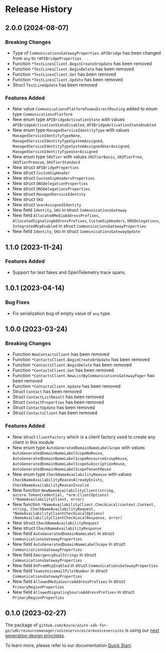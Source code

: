 # Release History

## 2.0.0 (2024-08-07)
### Breaking Changes

- Type of `CommunicationsGatewayProperties.APIBridge` has been changed from `any` to `*APIBridgeProperties`
- Function `*TestLinesClient.BeginCreateOrUpdate` has been removed
- Function `*TestLinesClient.BeginDelete` has been removed
- Function `*TestLinesClient.Get` has been removed
- Function `*TestLinesClient.Update` has been removed
- Struct `TestLineUpdate` has been removed

### Features Added

- New value `CommunicationsPlatformTeamsDirectRouting` added to enum type `CommunicationsPlatform`
- New enum type `APIBridgeActivationState` with values `APIBridgeActivationStateDisabled`, `APIBridgeActivationStateEnabled`
- New enum type `ManagedServiceIdentityType` with values `ManagedServiceIdentityTypeNone`, `ManagedServiceIdentityTypeSystemAssigned`, `ManagedServiceIdentityTypeSystemAssignedUserAssigned`, `ManagedServiceIdentityTypeUserAssigned`
- New enum type `SKUTier` with values `SKUTierBasic`, `SKUTierFree`, `SKUTierPremium`, `SKUTierStandard`
- New struct `APIBridgeProperties`
- New struct `CustomSipHeader`
- New struct `CustomSipHeadersProperties`
- New struct `DNSDelegationProperties`
- New struct `DNSDelegationsProperties`
- New struct `ManagedServiceIdentity`
- New struct `SKU`
- New struct `UserAssignedIdentity`
- New field `Identity`, `SKU` in struct `CommunicationsGateway`
- New field `AllocatedMediaAddressPrefixes`, `AllocatedSignalingAddressPrefixes`, `CustomSipHeaders`, `DNSDelegations`, `IntegratedMcpEnabled` in struct `CommunicationsGatewayProperties`
- New field `Identity`, `SKU` in struct `CommunicationsGatewayUpdate`


## 1.1.0 (2023-11-24)
### Features Added

- Support for test fakes and OpenTelemetry trace spans.


## 1.0.1 (2023-04-14)
### Bug Fixes

- Fix serialization bug of empty value of `any` type.


## 1.0.0 (2023-03-24)
### Breaking Changes

- Function `NewContactsClient` has been removed
- Function `*ContactsClient.BeginCreateOrUpdate` has been removed
- Function `*ContactsClient.BeginDelete` has been removed
- Function `*ContactsClient.Get` has been removed
- Function `*ContactsClient.NewListByCommunicationsGatewayPager` has been removed
- Function `*ContactsClient.Update` has been removed
- Struct `Contact` has been removed
- Struct `ContactListResult` has been removed
- Struct `ContactProperties` has been removed
- Struct `ContactUpdate` has been removed
- Struct `ContactsClient` has been removed

### Features Added

- New struct `ClientFactory` which is a client factory used to create any client in this module
- New enum type `AutoGeneratedDomainNameLabelScope` with values `AutoGeneratedDomainNameLabelScopeNoReuse`, `AutoGeneratedDomainNameLabelScopeResourceGroupReuse`, `AutoGeneratedDomainNameLabelScopeSubscriptionReuse`, `AutoGeneratedDomainNameLabelScopeTenantReuse`
- New enum type `CheckNameAvailabilityReason` with values `CheckNameAvailabilityReasonAlreadyExists`, `CheckNameAvailabilityReasonInvalid`
- New function `NewNameAvailabilityClient(string, azcore.TokenCredential, *arm.ClientOptions) (*NameAvailabilityClient, error)`
- New function `*NameAvailabilityClient.CheckLocal(context.Context, string, CheckNameAvailabilityRequest, *NameAvailabilityClientCheckLocalOptions) (NameAvailabilityClientCheckLocalResponse, error)`
- New struct `CheckNameAvailabilityRequest`
- New struct `CheckNameAvailabilityResponse`
- New field `AutoGeneratedDomainNameLabel` in struct `CommunicationsGatewayProperties`
- New field `AutoGeneratedDomainNameLabelScope` in struct `CommunicationsGatewayProperties`
- New field `EmergencyDialStrings` in struct `CommunicationsGatewayProperties`
- New field `OnPremMcpEnabled` in struct `CommunicationsGatewayProperties`
- New field `TeamsVoicemailPilotNumber` in struct `CommunicationsGatewayProperties`
- New field `AllowedMediaSourceAddressPrefixes` in struct `PrimaryRegionProperties`
- New field `AllowedSignalingSourceAddressPrefixes` in struct `PrimaryRegionProperties`


## 0.1.0 (2023-02-27)

The package of `github.com/Azure/azure-sdk-for-go/sdk/resourcemanager/voiceservices/armvoiceservices` is using our [next generation design principles](https://azure.github.io/azure-sdk/general_introduction.html).

To learn more, please refer to our documentation [Quick Start](https://aka.ms/azsdk/go/mgmt).
